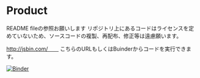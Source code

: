 # Product
README fileの参照お願いします
リポジトリ上にあるコードはライセンスを定めていないため、ソースコードの複製、再配布、修正等は遠慮願います。

http://jsbin.com/　　
こちらのURLもしくはBuinderからコードを実行できます。

[![Binder](https://mybinder.org/badge_logo.svg)](https://mybinder.org/v2/gh/t18062/Product/main)

